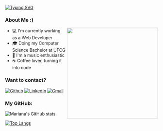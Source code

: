 [![Typing SVG](https://readme-typing-svg.herokuapp.com?font=Roboto&color=F793A9&size=25&lines=Hi!+I'm+Mariana+;Full+stack+web+developer+)](https://git.io/typing-svg)

<h3>About Me :)</h3>
<img src="https://user-images.githubusercontent.com/62628408/116943768-2315aa80-ac6c-11eb-86ff-606147a5b939.gif" align="right" width="300px">
<ul >
  <li> 💻 I'm currently working as a Web Developer</a> </li>
  <li> 🎓 Doing my Computer Science Bachelor at UFCG </li>
  <li> 🎯 I'm a music enthusiastic </li>
  <li> ☕ Coffee lover, turning it into code </li>
</li>
</ul>
  
<div align="left">

<h3> Want to contact?</h3>

<p align="left">

[![Github](https://img.shields.io/badge/-Github-181717?style=for-the-badge&logo=Github&logoColor=white)](https://github.com/marianacoimbra)
[![LinkedIn](https://img.shields.io/badge/-LinkedIn-0077B5?style=for-the-badge&logo=LinkedIn&logoColor=white)](https://www.linkedin.com/in/mariana-coimbra-87087118b/)
[![Gmail](https://img.shields.io/badge/-Gmail-red?style=for-the-badge&logo=Gmail&logoColor=white)](mailto:matheus.araujo@ccc.ufcg.edu.br)


  </p>
</div>

<div align="leftr">
<h3>My GitHub: </h3>
<p>
  
![Mariana's GitHub stats](https://github-readme-stats.vercel.app/api?username=marianacoimbra&show_icons=true&theme=radical)

[![Top Langs](https://github-readme-stats.vercel.app/api/top-langs/?username=marianacoimbra&show_icons=true&theme=radical)](https://github.com/anuraghazra/github-readme-stats)
</p>
</div>
